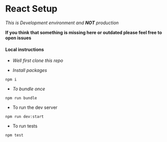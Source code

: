 # React Setup


*This is Development environment and **NOT** production*

**If you think that something is missing here or outdated please feel free to open  issues**


#### Local instructions

- *Well first clone this repo*

- *Install packages*
```
npm i
```

- *To bundle once*
```
npm run bundle
```

- To run the dev server
```
npm run dev:start
```

- To run tests
```
npm test
```
